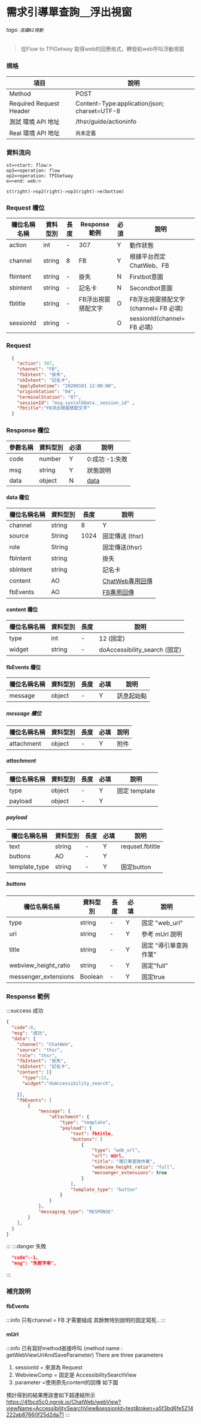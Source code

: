 # 需求引導單查詢＿浮出視窗
###### tags: `高鐵AI規劃`
>從Flow to TPIGetway 取得web的回應格式，轉發給web呼叫浮動視窗

### 規格

  項目 | 說明
  ---- | ---
  Method | POST
  Required Request Header |  Content-Type:application/json; charset=UTF-8
  測試 環境 API 地址 | /thsr/guide/actioninfo
  Real 環境 API 地址 | `尚未定義`
  
### 資料流向
  ```flow
st=>start: flow:>
op3=>operation: flow 
op2=>operation: TPIGetway
e=>end: web:>

st(right)->op2(right)->op3(right)->e(bottom)

```

### Request 欄位

  欄位名稱名稱 | 資料型別| 長度|Response範例| 必須 | 說明
  --------- | ------- |-----| --------|--------|--------
action |int | - | 307 | Y | 動作狀態
channel |	string | 8| FB | Y |根據平台而定 ChatWeb、FB
fbintent | string |- | 掛失 | N | Firstbot意圖
sbintent | string |- | 記名卡 | N | Secondbot意圖
fbtitle | string | -| FB浮出視窗搭配文字 | O | FB浮出視窗搭配文字 (channel= FB 必填)
sessionId | string |- |  | O | sessionId(channel= FB 必填)

### Request
```json
  {
    "action": 307,
    "channel": "FB",
    "fbIntent": "掛失",
    "sbIntent": "記名卡",
    "applyDatetime": "20200101 12:00:00",	
    "originStation": "04",	
    "terminalStation": "07",	
    "sessionId": "msg.systalkData._session_id" ,
    "fbtitle":"FB浮出視窗搭配文字"
  }
```
### Response 欄位

  參數名稱 | 資料型別 | 必須 | 說明 
  --------- | ------- |-----| --------
  code | number | Y | 0:成功  -1:失敗 
  msg | string | Y | 狀態說明 
  data | object | N | [data](#data-%E6%AC%84%E4%BD%8D)

#### data 欄位

  欄位名稱名稱 | 資料型別| 長度| 說明
  --------- | ------- |-----| --------
  channel | string | 8|  Y |根據平台而定 ChatWeb、FB
  source |String |1024| 固定傳送 (thsr)
  role |String||固定傳送(thsr)
  fbIntent | string | | 掛失 | N | Firstbot意圖
  sbIntent | string | | 記名卡 | N | Secondbot意圖  
  content | AO |  |  [ChatWeb專用回傳](#content-%E6%AC%84%E4%BD%8D)
  fbEvents| AO |  |  [FB專用回傳](#fbEvents-%E6%AC%84%E4%BD%8D)
#### content 欄位  

  欄位名稱名稱 | 資料型別| 長度 | 說明
  --------- | ------- |-----| --------
  type | int | - | 12 (固定)
  widget | string | - | doAccessibility_search (固定)
  

#### fbEvents 欄位
  欄位名稱名稱 | 資料型別| 長度 | 必填| 說明
  --------- | ------- |-----|-| --------
  message | object | - | Y | 訊息起始點
  
##### message 欄位
  欄位名稱名稱 | 資料型別| 長度 | 必填| 說明
  --------- | ------- |-----|-| --------
  attachment | object | - | Y | 附件
##### attachment
  欄位名稱名稱 | 資料型別| 長度 | 必填| 說明
  --------- | ------- |-----|-| --------
  type | object | - | Y | 固定 template
  payload | object | - | Y | 
  
##### payload   
  欄位名稱名稱 | 資料型別| 長度 | 必填| 說明
  --------- | ------- |-----|-| --------
  text | string | - | Y | requset.fbtitle
  buttons | AO | - | Y | 
  template_type  | string | - | Y | 固定button
  
##### buttons
  欄位名稱名稱 | 資料型別| 長度 | 必填| 說明
  --------- | ------- |-----|-| --------
  type | string | - | Y | 固定 "web_url"
  url| string | - | Y | 參考 mUrl 說明
  title| string | - | Y | 固定 "導引單查詢作業"
  webview_height_ratio| string | - | Y | 固定"full"
  messenger_extensions| Boolean | - | Y | 固定true

  

### Response 範例
:::success
成功
```json
{
  "code":0,
  "msg": "成功",
  "data": {
    "channel": "ChatWeb",
    "source": "thsr",
    "role": "thsr",
    "fbIntent": "掛失",
    "sbIntent": "記名卡",
    "content": [{
      "type":12,
      "widget":"doAccessibility_search",
      
    }],
    "fbEvents": [
        {
            "message": {
                "attachment": {
                    "type": "template",
                    "payload": {
                        "text": fbtitle,
                        "buttons": [
                            {
                                "type": "web_url",
                                "url": mUrl,
                                "title": "導引單查詢作業",
                                "webview_height_ratio": "full",
                                "messenger_extensions": true
                            }
                        ],
                        "template_type": "button"
                    }
                }
            },
            "messaging_type": "RESPONSE"
        }
    ],
  }
}
```
:::
:::danger
失敗
```json
  "code":-1,
  "msg": "失敗字串",
```
:::
### 補充說明

#### fbEvents
:::info
只有channel = FB 才需要組成
其餘無特別說明的固定寫死..
:::

#### mUrl
:::info
已有寫好method直接呼叫 
(method name : getWebViewUrlAndSaveParameter)
There are three parameters

1. sessionId = 來源為 Request 
2. WebviewComp  = 固定是 AccessibilitySearchView 
3. parameter =使用原先content的回傳 如下圖


預計得到的結果應該會如下超連結所示
https://4fbcd5c0.ngrok.io/ChatWeb/webView?viewName=AccessibilitySearchView&sessionId=test&token=a5f3bd6fe5214222ab87660f25d2da71
:::